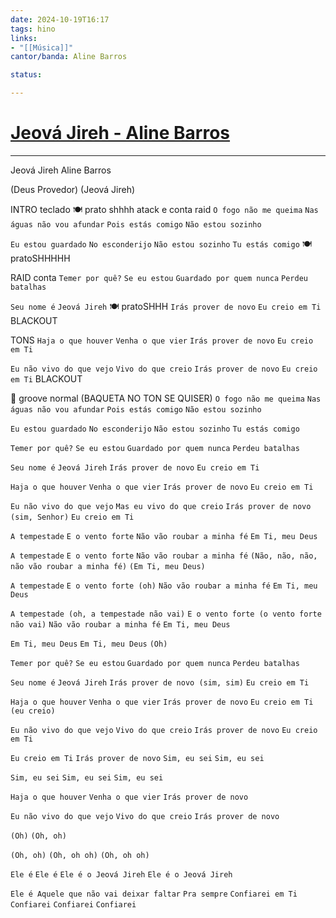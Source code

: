 ```yaml
---
date: 2024-10-19T16:17
tags: hino
links: 
- "[[Música]]"
cantor/banda: Aline Barros

status: 

---
```

# [Jeová Jireh - Aline Barros](https://youtu.be/YyFd_dXy494?si=7cXybsniE38XymSy)
---

Jeová Jireh
Aline Barros

(Deus Provedor)
(Jeová Jireh)

INTRO
teclado 🍽️ prato shhhh atack e conta raid
`O fogo não me queima`
`Nas águas não vou afundar`
`Pois estás comigo`
`Não estou sozinho`

`Eu estou guardado`
`No esconderijo`
`Não estou sozinho`
`Tu estás comigo` 🍽️ pratoSHHHHH

RAID conta
`Temer por quê?`
`Se eu estou`
`Guardado por quem nunca`
`Perdeu batalhas`

`Seu nome é`
`Jeová Jireh` 🍽️ pratoSHHH
`Irás prover de novo`
`Eu creio em Ti` BLACKOUT

TONS
`Haja o que houver`
`Venha o que vier`
`Irás prover de novo`
`Eu creio em Ti` 

`Eu não vivo do que vejo`
`Vivo do que creio`
`Irás prover de novo`
`Eu creio em Ti` BLACKOUT

🥁 groove normal (BAQUETA NO TON SE QUISER)
`O fogo não me queima`
`Nas águas não vou afundar`
`Pois estás comigo`
`Não estou sozinho`

`Eu estou guardado`
`No esconderijo`
`Não estou sozinho`
`Tu estás comigo`

`Temer por quê?`
`Se eu estou`
`Guardado por quem nunca`
`Perdeu batalhas`

`Seu nome é`
`Jeová Jireh`
`Irás prover de novo`
`Eu creio em Ti`

`Haja o que houver`
`Venha o que vier`
`Irás prover de novo`
`Eu creio em Ti`

`Eu não vivo do que vejo`
`Mas eu vivo do que creio`
`Irás prover de novo (sim, Senhor)`
`Eu creio em Ti`

`A tempestade`
`E o vento forte`
`Não vão roubar a minha fé`
`Em Ti, meu Deus`

`A tempestade`
`E o vento forte`
`Não vão roubar a minha fé`
`(Não, não, não, não vão roubar a minha fé)`
`(Em Ti, meu Deus)`

`A tempestade`
`E o vento forte (oh)`
`Não vão roubar a minha fé`
`Em Ti, meu Deus`

`A tempestade (oh, a tempestade não vai)`
`E o vento forte (o vento forte não vai)`
`Não vão roubar a minha fé`
`Em Ti, meu Deus`

`Em Ti, meu Deus`
`Em Ti, meu Deus`
`(Oh)`

`Temer por quê?`
`Se eu estou`
`Guardado por quem nunca`
`Perdeu batalhas`

`Seu nome é`
`Jeová Jireh`
`Irás prover de novo (sim, sim)`
`Eu creio em Ti`

`Haja o que houver`
`Venha o que vier`
`Irás prover de novo`
`Eu creio em Ti (eu creio)`

`Eu não vivo do que vejo`
`Vivo do que creio`
`Irás prover de novo`
`Eu creio em Ti`

`Eu creio em Ti`
`Irás prover de novo`
`Sim, eu sei`
`Sim, eu sei`

`Sim, eu sei`
`Sim, eu sei`
`Sim, eu sei`

`Haja o que houver`
`Venha o que vier`
`Irás prover de novo`

`Eu não vivo do que vejo`
`Vivo do que creio`
`Irás prover de novo`

`(Oh)`
`(Oh, oh)`

`(Oh, oh)`
`(Oh, oh oh)`
`(Oh, oh oh)`

`Ele é`
`Ele é`
`Ele é o Jeová Jireh`
`Ele é o Jeová Jireh`

`Ele é Aquele que não vai deixar faltar`
`Pra sempre`
`Confiarei em Ti`
`Confiarei`
`Confiarei`
`Confiarei`